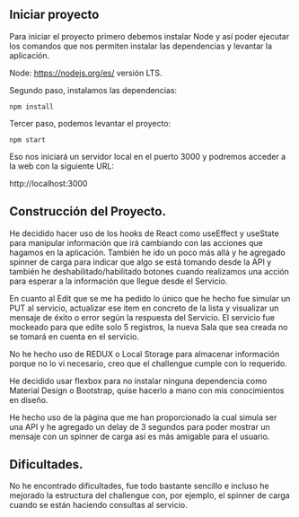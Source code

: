 ## Iniciar proyecto

Para iniciar el proyecto primero debemos instalar Node y así poder ejecutar los comandos que nos permiten instalar las dependencias y levantar la aplicación.

Node: https://nodejs.org/es/ versión LTS.

Segundo paso, instalamos las dependencias:

<code>npm install</code>

Tercer paso, podemos levantar el proyecto: 

<code>npm start</code>

Eso nos iniciará un servidor local en el puerto 3000 y podremos acceder a la web con la siguiente URL:

http://localhost:3000


## Construcción del Proyecto.

He decidido hacer uso de los hooks de React como useEffect y useState para manipular información que irá cambiando con las acciones que hagamos en la aplicación.
También he ido un poco más allá y he agregado spinner de carga para indicar que algo se está tomando desde la API y también he deshabilitado/habilitado botones cuando realizamos una acción para esperar a la información que llegue desde el Servicio.

En cuanto al Edit que se me ha pedido lo único que he hecho fue simular un PUT al servicio, actualizar ese item en concreto de la lista y visualizar un mensaje de éxito o error según la respuesta del Servicio. El servicio fue mockeado para que edite solo 5 registros, la nueva Sala que sea creada no se tomará en cuenta en el servicio.

No he hecho uso de REDUX o Local Storage para almacenar información porque no lo vi necesario, creo que el challengue cumple con lo requerido.

He decidido usar flexbox para no instalar ninguna dependencia como Material Design o Bootstrap, quise hacerlo a mano con mis conocimientos en diseño.

He hecho uso de la página que me han proporcionado la cual simula ser una API y he agregado un delay de 3 segundos para poder mostrar un mensaje con un spinner de carga así es más amigable para el usuario.

## Dificultades.

No he encontrado dificultades, fue todo bastante sencillo e incluso he mejorado la estructura del challengue con, por ejemplo, el spinner de carga cuando se están haciendo consultas al servicio.